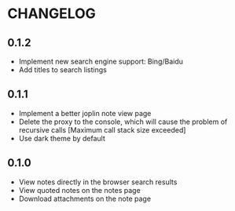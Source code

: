 # CHANGELOG

## 0.1.2

- Implement new search engine support: Bing/Baidu
- Add titles to search listings

## 0.1.1

- Implement a better joplin note view page
- Delete the proxy to the console, which will cause the problem of recursive calls [Maximum call stack size exceeded]
- Use dark theme by default

## 0.1.0

- View notes directly in the browser search results
- View quoted notes on the notes page
- Download attachments on the note page
